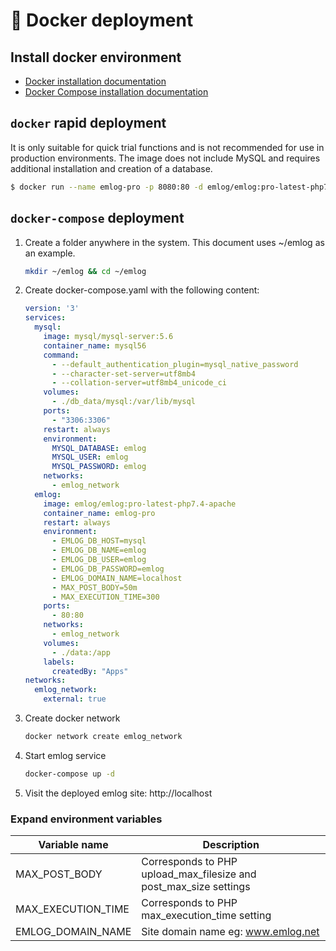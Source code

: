 # &#x1F34B; Docker deployment

## Install docker environment

- [Docker installation documentation](https://docs.docker.com/engine/install/)
- [Docker Compose installation documentation](https://docs.docker.com/compose/install/)

## `docker` rapid deployment

It is only suitable for quick trial functions and is not recommended for use in production environments. The image does not include MySQL and requires additional installation and creation of a database.

   ```bash
   $ docker run --name emlog-pro -p 8080:80 -d emlog/emlog:pro-latest-php7.4-apache
   ```

## `docker-compose` deployment

1. Create a folder anywhere in the system. This document uses ~/emlog as an example.

    ```bash
    mkdir ~/emlog && cd ~/emlog
    ```
2. Create docker-compose.yaml with the following content:

    ```yaml
    version: '3'
    services:
      mysql:
        image: mysql/mysql-server:5.6
        container_name: mysql56
        command:
          - --default_authentication_plugin=mysql_native_password
          - --character-set-server=utf8mb4
          - --collation-server=utf8mb4_unicode_ci
        volumes:
          - ./db_data/mysql:/var/lib/mysql
        ports:
          - "3306:3306"
        restart: always
        environment:
          MYSQL_DATABASE: emlog
          MYSQL_USER: emlog
          MYSQL_PASSWORD: emlog
        networks:
          - emlog_network
      emlog:
        image: emlog/emlog:pro-latest-php7.4-apache
        container_name: emlog-pro
        restart: always
        environment:
          - EMLOG_DB_HOST=mysql
          - EMLOG_DB_NAME=emlog
          - EMLOG_DB_USER=emlog
          - EMLOG_DB_PASSWORD=emlog
          - EMLOG_DOMAIN_NAME=localhost
          - MAX_POST_BODY=50m
          - MAX_EXECUTION_TIME=300
        ports:
          - 80:80
        networks:
          - emlog_network
        volumes:
          - ./data:/app
        labels:
          createdBy: "Apps"
    networks:
      emlog_network:
        external: true
    ```

3. Create docker network
   ```bash
   docker network create emlog_network
   ```

4. Start emlog service

   ```bash
   docker-compose up -d
   ```

5. Visit the deployed emlog site: http://localhost

### Expand environment variables

| Variable name | Description |
|-------------------|-----------------------------------------------|
| MAX_POST_BODY     | Corresponds to PHP upload_max_filesize and post_max_size settings |
| MAX_EXECUTION_TIME | Corresponds to PHP max_execution_time setting |
| EMLOG_DOMAIN_NAME | Site domain name eg: www.emlog.net |

